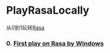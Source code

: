 # PlayRasaLocally
从0到1玩转[Rasa](https://rasa.com/)

### 0. [First play on Rasa by Windows](https://github.com/yanhuibin315/PlayRasaLocally/blob/main/mds/0%20First%20play%20on%20Rasa%20by%20Windows.md)
